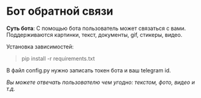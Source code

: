 # Бот обратной связи
__Суть бота__: С помощью бота пользователь может связаться с вами. Поддерживаются картинки, текст, документы, gif, стикеры, видео.

Установка зависимостей:
>pip install -r requirements.txt

В файл config.py нужно записать токен бота и ваш telegram id.

*Вы можете отвечать пользователю чем угодно: текстом, фото, видео и т.д.*